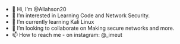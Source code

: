 - 👋 Hi, I’m @Allahson20
- 👀 I’m interested in Learning Code and Network Security.
- 🌱 I’m currently learning Kali Linux 
- 💞️ I’m looking to collaborate on Making secure networks and more.
- 📫 How to reach me - on instagram: @_imeut

<!---
Allahson20/Allahson20 is a ✨ special ✨ repository because its `README.md` (this file) appears on your GitHub profile.
You can click the Preview link to take a look at your changes.
--->
